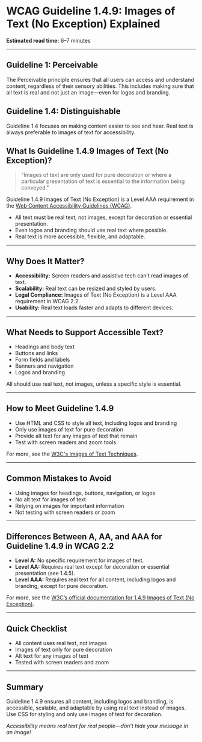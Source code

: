 <!--
title: 1.4.9 - Images of Text (No Exception)
series: Making the Web Accessible for All
description: A practical guide to WCAG Guideline 1.4.9 (Images of Text No Exception)—what it means, why it matters, and how to ensure all text is real, not just an image.
keywords: wcag 1.4.9, images of text, accessibility, web standards, real text, screen readers
image: WCAG-Series-1.4.9.png
imageAlt: Blue text on yellow background saying, "Web Content Accessibiilty Guiedlines (WCAG) 1.4.9 Explained, Images of Text (No Exception)"
status: published
date: 2025-07-01
excerpt: This guideline ensures all text is real and not just an image.
next: /wcag/WCAG-Guideline-1-4-10-Reflow-Explained, Guideline 1.4.10 - Reflow
previous: /wcag/WCAG-Guideline-1-4-8-Visual-Presentation-Explained, Guideline 1.4.8 - Visual Presentation
-->

# **WCAG Guideline 1.4.9: Images of Text (No Exception) Explained**

**Estimated read time:** 6–7 minutes

---

## **Guideline 1: Perceivable**

The Perceivable principle ensures that all users can access and understand content, regardless of their sensory abilities. This includes making sure that all text is real and not just an image—even for logos and branding.

## **Guideline 1.4: Distinguishable**

Guideline 1.4 focuses on making content easier to see and hear. Real text is always preferable to images of text for accessibility.

## **What Is Guideline 1.4.9 Images of Text (No Exception)?**

<!-- [Illustration: Side-by-side of a text image (unselectable) and real text (selectable, resizable)] -->

> "Images of text are only used for pure decoration or where a particular presentation of text is essential to the information being conveyed."

Guideline 1.4.9 Images of Text (No Exception) is a Level AAA requirement in the [Web Content Accessibility Guidelines (WCAG)](https://www.w3.org/WAI/WCAG22/quickref/#images-of-text-no-exception).

- All text must be real text, not images, except for decoration or essential presentation.
- Even logos and branding should use real text where possible.
- Real text is more accessible, flexible, and adaptable.

---

## **Why Does It Matter?**

<!-- [Infographic: Screen reader icon, zoom icon, and a warning sign for images of text] -->

- **Accessibility:** Screen readers and assistive tech can’t read images of text.
- **Scalability:** Real text can be resized and styled by users.
- **Legal Compliance:** Images of Text (No Exception) is a Level AAA requirement in WCAG 2.2.
- **Usability:** Real text loads faster and adapts to different devices.

---

## **What Needs to Support Accessible Text?**

<!-- [Grid: Headings, buttons, labels, banners, and logos, all shown as real text] -->

- Headings and body text
- Buttons and links
- Form fields and labels
- Banners and navigation
- Logos and branding

All should use real text, not images, unless a specific style is essential.

---

## **How to Meet Guideline 1.4.9**

<!-- [Side-by-side: Banner with image of text vs. banner with real text styled with CSS] -->

- Use HTML and CSS to style all text, including logos and branding
- Only use images of text for pure decoration
- Provide alt text for any images of text that remain
- Test with screen readers and zoom tools

For more, see the [W3C's Images of Text Techniques](https://www.w3.org/WAI/WCAG22/Techniques/css/C22).

---

## **Common Mistakes to Avoid**

<!-- [Do/Don't graphic: Left side with selectable, styled text, right side with unselectable image of text] -->

- Using images for headings, buttons, navigation, or logos
- No alt text for images of text
- Relying on images for important information
- Not testing with screen readers or zoom

---

## **Differences Between A, AA, and AAA for Guideline 1.4.9 in WCAG 2.2**

<!-- [Infographic: Three columns labeled A, AA, AAA with example requirements for each] -->

- **Level A:** No specific requirement for images of text.
- **Level AA:** Requires real text except for decoration or essential presentation (see 1.4.5).
- **Level AAA:** Requires real text for all content, including logos and branding, except for pure decoration.

For more, see the [W3C’s official documentation for 1.4.9 Images of Text (No Exception)](https://www.w3.org/WAI/WCAG22/Understanding/images-of-text-no-exception.html).

---

## **Quick Checklist**

<!-- [Checklist graphic: Icons for text, CSS, and screen reader] -->

- All content uses real text, not images
- Images of text only for pure decoration
- Alt text for any images of text
- Tested with screen readers and zoom

---

## **Summary**

<!-- [Illustration: User selecting and resizing real text on a web page] -->

Guideline 1.4.9 ensures all content, including logos and branding, is accessible, scalable, and adaptable by using real text instead of images. Use CSS for styling and only use images of text for decoration.

*Accessibility means real text for real people—don’t hide your message in an image!*

